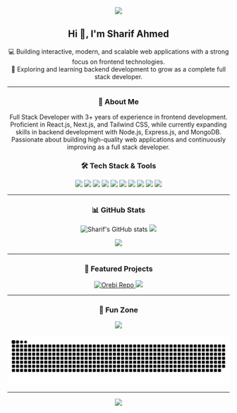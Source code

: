 <!-- Header Banner -->
<p align="center">
  <img src="https://capsule-render.vercel.app/api?type=waving&color=gradient&height=200&section=header&text=Sharif%20Ahmed%20🚀&fontSize=45&fontAlignY=35&animation=twinkling&desc=Full%20Stack%20Developer%20&descAlignY=55&descAlign=50" />
</p>

<!-- Intro Section -->
<h2 align="center">Hi 👋, I'm Sharif Ahmed</h2>
<p align="center">
💻 Building interactive, modern, and scalable web applications with a strong focus on frontend technologies.<br>
🚀 Exploring and learning backend development to grow as a complete full stack developer.
</p>

---
<!-- About Me Section -->
<h3 align="center">💼 About Me</h3>

<p align="center">
Full Stack Developer with 3+ years of experience in frontend development. Proficient in React.js, Next.js, and Tailwind CSS, while currently expanding skills in backend development with Node.js, Express.js, and MongoDB. Passionate about building high-quality web applications and continuously improving as a full stack developer.
</p>



<!-- Skills Section -->
<h3 align="center">🛠️ Tech Stack & Tools</h3>

<p align="center">
  <img src="https://img.shields.io/badge/HTML5-E34F26?style=for-the-badge&logo=html5&logoColor=white"/>
  <img src="https://img.shields.io/badge/CSS3-1572B6?style=for-the-badge&logo=css3&logoColor=white"/>
  <img src="https://img.shields.io/badge/JavaScript-F7DF1E?style=for-the-badge&logo=javascript&logoColor=black"/>
  <img src="https://img.shields.io/badge/React-20232A?style=for-the-badge&logo=react&logoColor=61DAFB"/>
  <img src="https://img.shields.io/badge/Next.js-000000?style=for-the-badge&logo=next.js&logoColor=white"/>
  <img src="https://img.shields.io/badge/TailwindCSS-38B2AC?style=for-the-badge&logo=tailwind-css&logoColor=white"/>
  <img src="https://img.shields.io/badge/Node.js-43853D?style=for-the-badge&logo=node.js&logoColor=white"/>
  <img src="https://img.shields.io/badge/Express.js-404D59?style=for-the-badge"/>
  <img src="https://img.shields.io/badge/MongoDB-4EA94B?style=for-the-badge&logo=mongodb&logoColor=white"/>
  <img src="https://img.shields.io/badge/Git-F05032?style=for-the-badge&logo=git&logoColor=white"/>
</p>

---

<!-- Stats Section -->
<h3 align="center">📊 GitHub Stats</h3>

<p align="center">
  <img src="https://github-readme-stats.vercel.app/api?username=SharifAhmed&show_icons=true&theme=radical" alt="Sharif's GitHub stats" height="160"/>
  <img src="https://github-readme-streak-stats.herokuapp.com/?user=SharifAhmed&theme=radical" height="160"/>
</p>

<p align="center">
  <img src="https://github-readme-stats.vercel.app/api/top-langs/?username=SharifAhmed&layout=compact&theme=radical" height="160"/>
</p>

---

<!-- Project Showcase -->
<h3 align="center" >🚀 Featured Projects</h3>


<p  align="center"  >
  <a href="https://github.com/sharifstack/Orebi">
    <img src="https://github.com/user-attachments/assets/8b1d712e-dffc-4a0a-903d-3621ab531c8f" alt="Orebi Repo" />


  </a>
  <a href="https://github.com/sharifstack/GERICHT---RESTURENT-WEBSITE">
    <img src="https://github.com/user-attachments/assets/ca398c7d-b13f-466f-a498-e5b3a9c802bb" />
  </a>
</p>

---

<!-- Fun Section -->
<h3 align="center">🎉 Fun Zone</h3>

<p align="center">
  <img src="https://quotes-github-readme.vercel.app/api?type=horizontal&theme=radical"/>
</p>

<p align="center">
  <img src="https://raw.githubusercontent.com/Platane/snk/output/github-contribution-grid-snake.svg" alt="snake animation"/>
</p>

---

<!-- Footer -->
<p align="center">
  <img src="https://capsule-render.vercel.app/api?type=waving&color=gradient&height=120&section=footer"/>
</p>
